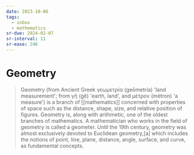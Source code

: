 ```yaml
---
date: 2023-10-06
tags:
  - inbox
  - mathematics
sr-due: 2024-02-07
sr-interval: 11
sr-ease: 246
---
```


# Geometry

> Geometry (from Ancient Greek γεωμετρία (geōmetría) 'land measurement'; from γῆ
> (gê) 'earth, land', and μέτρον (métron) 'a measure') is a branch of
> [[mathematics]] concerned with properties of space such as the distance,
> shape, size, and relative position of figures. Geometry is, along with
> arithmetic, one of the oldest branches of mathematics. A mathematician who
> works in the field of geometry is called a geometer. Until the 19th century,
> geometry was almost exclusively devoted to Euclidean geometry,[a] which
> includes the notions of point, line, plane, distance, angle, surface, and
> curve, as fundamental concepts.
